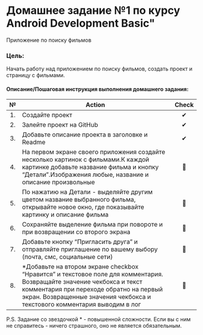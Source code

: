 # Домашнее задание №1 по курсу Android Development Basic" 

Приложение по поиску фильмов

### Цель:
Начать работу над приложением по поиску фильмов, создать проект и страницу с фильмами.

#### Описание/Пошаговая инструкция выполнения домашнего задания:
| № | Action | Check
| :-: | ------ | :-----: |
|1. |Создайте проект |✔
|2. |Залейте проект на GitHub |✔
|3. |Добавьте описание проекта в заголовке и Readme |✔
|4. |На первом экране своего приложения создайте несколько картинок с фильмами.К каждой картинке добавьте название фильма и кнопку “Детали”.Изображения любые, название и описание произвольные |🤢
|5. |По нажатию на Детали - выделяйте другим цветом название выбранного фильма, открывайте новое окно, где показывайте картинку и описание фильма|🤢
|6. |Сохраняйте выделение фильма при повороте и при возвращении со второго экрана|🤢
|7. |Добавьте кнопку “Пригласить друга” и отправляйте приглашение по вашему выбору (почта, смс, социальные сети)|🤢
|8. |*Добавьте на втором экране checkbox “Нравится” и текстовое поле для комментария. Возвращайте значение чекбокса и текст комментария при переходе обратно на первый экран. Возвращенные значения чекбокса и текстового комментария выводим в лог |🤢
   P.S. Задание со звездочкой * - повышенной сложности. Если вы с ним не справитесь - ничего страшного, оно не является обязательным.




